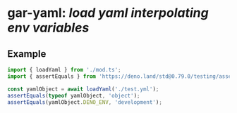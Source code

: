 <h1>gar-yaml:  <i>load yaml interpolating env variables</i> </h1>


<h2>Example</h2>

```ts
import { loadYaml } from './mod.ts';
import { assertEquals } from 'https://deno.land/std@0.79.0/testing/asserts.ts';

const yamlObject = await loadYaml('./test.yml');
assertEquals(typeof yamlObject, 'object');
assertEquals(yamlObject.DENO_ENV, 'development');
```
